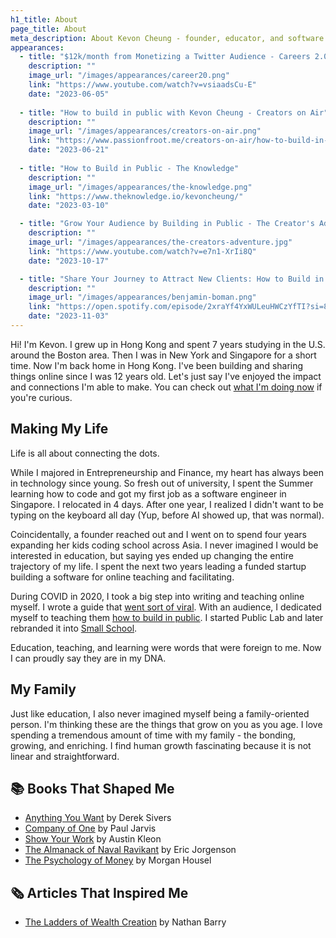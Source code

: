 ```yaml
---
h1_title: About
page_title: About
meta_description: About Kevon Cheung - founder, educator, and software engineer
appearances:
  - title: "$12k/month from Monetizing a Twitter Audience - Careers 2.0"
    description: ""
    image_url: "/images/appearances/career20.png"
    link: "https://www.youtube.com/watch?v=vsiaadsCu-E"
    date: "2023-06-05"
  
  - title: "How to build in public with Kevon Cheung - Creators on Air"
    description: ""
    image_url: "/images/appearances/creators-on-air.png"
    link: "https://www.passionfroot.me/creators-on-air/how-to-build-in-public-with-kevon-cheung"
    date: "2023-06-21"
    
  - title: "How to Build in Public - The Knowledge"
    description: ""
    image_url: "/images/appearances/the-knowledge.png"
    link: "https://www.theknowledge.io/kevoncheung/"
    date: "2023-03-10"

  - title: "Grow Your Audience by Building in Public - The Creator's Adventure"
    description: ""
    image_url: "/images/appearances/the-creators-adventure.jpg"
    link: "https://www.youtube.com/watch?v=e7n1-XrIi8Q"
    date: "2023-10-17"

  - title: "Share Your Journey to Attract New Clients: How to Build in Public - Benjamin Boman"
    description: ""
    image_url: "/images/appearances/benjamin-boman.png"
    link: "https://open.spotify.com/episode/2xraYf4YxWULeuHWCzYfTI?si=8db86668087f4483"
    date: "2023-11-03"
---
```


Hi! I'm Kevon. I grew up in Hong Kong and spent 7 years studying in the U.S. around the Boston area. Then I was in New York and Singapore for a short time. Now I'm back home in Hong Kong. I've been building and sharing things online since I was 12 years old. Let's just say I've enjoyed the impact and connections I'm able to make. You can check out [what I'm doing now](/now) if you're curious.

## Making My Life

Life is all about connecting the dots.

While I majored in Entrepreneurship and Finance, my heart has always been in technology since young. So fresh out of university, I spent the Summer learning how to code and got my first job as a software engineer in Singapore. I relocated in 4 days. After one year, I realized I didn't want to be typing on the keyboard all day (Yup, before AI showed up, that was normal).

Coincidentally, a founder reached out and I went on to spend four years expanding her kids coding school across Asia. I never imagined I would be interested in education, but saying yes ended up changing the entire trajectory of my life. I spent the next two years leading a funded startup building a software for online teaching and facilitating.

During COVID in 2020, I took a big step into writing and teaching online myself. I wrote a guide that [went sort of viral](/bip-guide-behind-the-scenes). With an audience, I dedicated myself to teaching them [how to build in public](https://www.smallschool.is/build-in-public). I started Public Lab and later rebranded it into [Small School](https://smallschool.is).

Education, teaching, and learning were words that were foreign to me. Now I can proudly say they are in my DNA.

## My Family

Just like education, I also never imagined myself being a family-oriented person. I'm thinking these are the things that grow on you as you age. I love spending a tremendous amount of time with my family - the bonding, growing, and enriching. I find human growth fascinating because it is not linear and straightforward. 




## 📚 Books That Shaped Me

- [Anything You Want](https://sive.rs/a) by Derek Sivers
- [Company of One](https://ofone.co) by Paul Jarvis
- [Show Your Work](https://austinkleon.com/show-your-work) by Austin Kleon
- [The Almanack of Naval Ravikant](https://www.navalmanack.com) by Eric Jorgenson
- [The Psychology of Money](https://www.morganhousel.com/book) by Morgan Housel

## 🗞 Articles That Inspired Me

- [The Ladders of Wealth Creation](https://nathanbarry.com/wealth-creation/?ref=kevoncheung.com) by Nathan Barry